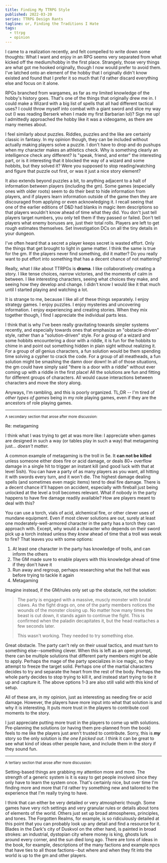 ```yaml
---
title: Finding My TTRPG Style
published: 2022-03-20
series: TTRPG Design Rants
tagline: or, Finding the Traditions I Hate
tags:
  - ttrpg
  - opinion
---
```


I came to a realization recently, and felt compelled to write down some
thoughts: What I want and enjoy in an RPG seems very separated from what kicked
off the medium/hobby in the first place. Strangely, those very things are what
got me hooked originally, though I now would prefer to avoid them. I've latched
onto an element of the hobby that I originally didn't know existed and found
that I prefer it so much that I'd rather discard everything else and focus on it
alone.

RPGs branched from wargames, as far as my limited knowledge of the hobby's
history goes. That's one of the things that originally drew me in. I could make
a Wizard with a big list of spells that all had different tactical uses? I could
throw myself into combat with a giant sword and slice my way out (I was reading
Berserk when I made my first Barbarian lol)? Sign me up! I admittedly approached
the hobby like it was a videogame, as there are many memes about.

I feel similarly about puzzles. Riddles, puzzles and the like are certainly
classic in fantasy. In my opinion though, they can be included without actually
making players solve a puzzle. I don't have to drop and do pushups when my
character makes an athletics check. Why is something clearly an intelligence
check any different? Is "speak, friend, and enter" the interesting part, or is
it interesting that it blocked the way of a wizard and some hobbits, but they
solved it? Were you supposed to stop reading/watching and figure that puzzle out
first, or was it just a nice story element?

It also extends beyond puzzles a bit, to anything adjacent to a halt of
information between players (including the gm). Some games (especially ones with
older roots) seem to do their best to hide information from players, and if
players learn information outside of the game then they are discouraged from
applying or even acknowledging it. I recall seeing that one of the earlier
editions of D&D had blanks in magic item descriptions so that players wouldn't
know ahead of time what they did. You don't just tell players target numbers,
you only tell them if they passed or failed. Don't tell players what enemy
bonuses are, just their total rolls. Players are left to get rough estimates
themselves. Set Investigation DCs on all the tiny details in your dungeon.

I've often heard that a secret a player keeps secret is wasted effort. Only the
things that get brought to light in game matter. I think the same is true for
the gm. If the players never find something, did it matter? Do you really want
to put effort into something that has a decent chance of not mattering?

Really, what I _like_ about TTRPGs is **drama**. I like collaboratively creating
a story. I like tense choices, narrow victories, and the moments of calm in
between. I like interesting characters, seeing what choices they make, and
seeing how they develop and change. I didn't know I would like it that much
until I started playing and watching a lot.

It is strange to me, because I like all of these things separately. I enjoy
strategy games. I enjoy puzzles. I enjoy mysteries and uncovering information. I
enjoy experiencing and creating stories. When they mix together though, I find I
appreciate the individual parts less.

I think that is why I've been really gravitating towards simpler systems
recently, and especially towards ones that emphasize an "obstacle-driven" style,
rather than a "solution-driven" style. For a group of a wizard and some hobbits
encountering a door with a riddle, it is fun for the hobbits to chime in and
point out something hidden in plain sight without realizing it. For a group of
_all_ genius characters, a fun solution would be them spending time solving a
cypher to crack the code. For a group of all meatheads, a fun solution might be
smashing the damn door down! In all of those situations, the gm could have
simply said "there is a door with a riddle" without ever coming up with a riddle
in the first place! All the solutions are fun and fitting for different groups
of characters. All would cause interactions between characters and move the
story along.

Anyways, I'm rambling, and this is poorly organized. TL;DR -- I'm tired of
_other types of games_ being in my role playing games, even if they are the
ancestors of role playing games.

---

<small class="muted">
A secondary section that arose after more discussion:
</small>

Re: metagaming

I think what I was trying to get at was more like: I appreciate when games are
designed in such a way (or tables play in such a way) that metagaming just...
_doesn't matter._

A common example of metagaming is the troll in 5e. It **can not be killed**
unless someone either does fire or acid damage, or deals 80+ overflow damage in
a single hit to trigger an instant kill (and good luck with that at level 5ish).
You can have a party of as many players as you want, all hitting it with swords
every turn, and it won't die. The highest damage dealing spells (and sometimes
even magic items) tend to deal fire damage. There is a decent chance it'll
happen on accident, especially with fireball just being unlocked at the level a
troll becomes relevant. What if nobody in the party happens to have fire damage
readily available? How are players meant to deal with this?

You can use a torch, vials of acid, alchemical fire, or other clever uses of
mundane equipment. Even if most clever solutions are out, surely at least one
moderately-well-armored character in the party has a torch they can approach
with. Except, why would a character who depends on their sword pick up a torch
instead unless they _knew_ ahead of time that a troll was weak to fire? That
leaves you with some options:

1. At least one character in the party has knowledge of trolls, and can inform
   the others
2. The GM made sure to enable players with this knowledge ahead of time if they don't have it
3. Run away and regroup, perhaps researching what the hell that was before trying to tackle it again
4. Metagaming

Imagine instead, if the GM/rules only set up the obstacle, not the solution:

> The party is engaged with a massive, muscly monster with brutal claws. As the
> fight drags on, one of the party members notices the wounds of the monster
> closing up. No matter how many times the beast is cut down, it stands again to
> continue the fight. This is confirmed when the paladin decapitates it, but the
> head reattaches a few seconds later.
>
> This wasn't working. They needed to try something else.

Great obstacle. The party can't rely on their usual tactics, and must turn to
something else--something clever. When this is left as an open prompt, there can
be multiple solutions that different party members might be able to apply.
Perhaps the mage of the party specializes in ice magic, so they attempt to
freeze the target solid. Perhaps one of the martial characters decides to try
and separate the heart from the rest of the body. Perhaps the whole party
decides to stop trying to kill it, and instead start trying to tie it up and
capture it. The above options 1-3 are also still valid with this kind of setup.

All of these are, in my opinion, just as interesting as needing fire or acid
damage. However, the players have more input into what that solution is and why
it is interesting. It puts more trust in the players to contribute cool moments
to the story.

I just appreciate putting more trust in the players to come up with solutions.
Pre-planning the solutions (or having them pre-planned from the book) feels to
me like the players just aren't trusted to contribute. Sorry, this is _**my**_
story so the only solution is _the one **I** picked out_. I think it can be
great to see what kind of ideas other people have, and include them in the story
if they sound fun.

---

<small class="muted">
A tertiary section that arose after more discussion:
</small>

Setting-based things are grabbing my attention more and more. The strength of a
generic system is it is easy to get people involved since they only have to
learn the system once. That's certainly nice, but over time I'm finding more and
more that I'd rather try something new and tailored to the experience that I'm
really trying to have.

I think that can either be very detailed or very atmospheric though. Some games
have very rich settings and very granular rules or details about tons of
elements of the world. Others just set up broad atmospheres, principles, and
tones. The Forgotten Realms, for example, is so ridiculously detailed at this
point that you can probably look up any detail and find a resource for it.
Blades in the Dark's city of Duskvol on the other hand, is painted in broad
strokes: an industrial, dystopian city where money is king, ghosts lurk around
every corner, and the sun died long ago. There are tons of ideas in the book,
for example, descriptions of the many factions and example npcs that have ties
to all those factions--but where and when they fit into the world is up to the
gm and other players.

